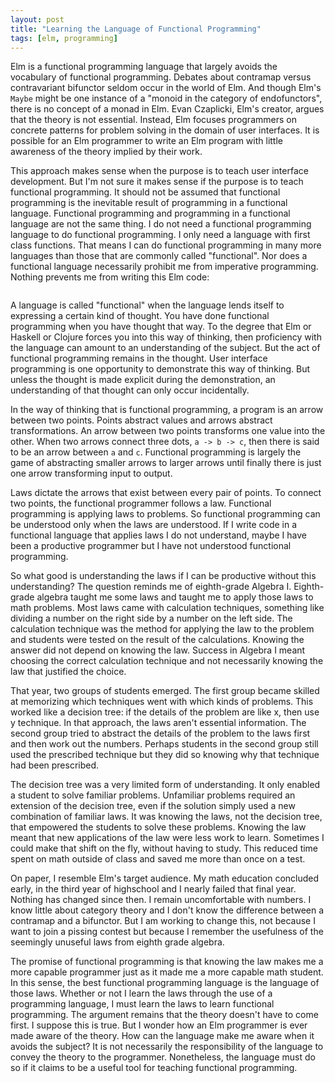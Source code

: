 ```yaml
---
layout: post
title: "Learning the Language of Functional Programming"
tags: [elm, programming]
---
```


Elm is a functional programming language that largely avoids the vocabulary of
functional programming.
Debates about contramap versus contravariant bifunctor seldom occur in the world 
of Elm.
And though Elm's `Maybe` might be one instance of a "monoid in the category of 
endofunctors", there is no concept of a monad in Elm.
Evan Czaplicki, Elm's creator, argues that the theory is not essential.
Instead, Elm focuses programmers on concrete patterns for problem solving in the 
domain of user interfaces.
It is possible for an Elm programmer to write an Elm program with little 
awareness of the theory implied by their work. 

This approach makes sense when the purpose is to teach user interface
development.
But I'm not sure it makes sense if the purpose is to teach functional 
programming.
It should not be assumed that functional programming is the inevitable 
result of programming in a functional language.
Functional programming and programming in a functional language are not the same
thing.
I do not need a functional programming language to do functional programming.
I only need a language with first class functions.
That means I can do functional programming in many more languages than those
that are commonly called "functional".
Nor does a functional language necessarily prohibit me from imperative 
programming.
Nothing prevents me from writing this Elm code:

```
```

A language is called "functional" when the language lends itself to expressing 
a certain kind of thought.
You have done functional programming when you have thought that way.
To the degree that Elm or Haskell or Clojure forces you into this way of 
thinking, then proficiency with the language can amount to an understanding of
the subject. 
But the act of functional programming remains in the thought. 
User interface programming is one opportunity to demonstrate this way of 
thinking.
But unless the thought is made explicit during the demonstration, an 
understanding of that thought can only occur incidentally.

In the way of thinking that is functional programming, a program is an arrow 
between two points.
Points abstract values and arrows abstract transformations.
An arrow between two points transforms one value into the other.
When two arrows connect three dots, `a -> b -> c`, then there is said to be an
arrow between `a` and `c`.
Functional programming is largely the game of abstracting smaller arrows to 
larger arrows until finally there is just one arrow transforming input to 
output.

Laws dictate the arrows that exist between every pair of points.
To connect two points, the functional programmer follows a law.
Functional programming is applying laws to problems. 
So functional programming can be understood only when the laws are understood.
If I write code in a functional language that applies laws I do not understand, 
maybe I have been a productive programmer but I have not understood functional 
programming.

So what good is understanding the laws if I can be productive without this 
understanding?
The question reminds me of eighth-grade Algebra I.
Eighth-grade algebra taught me some laws and taught me to apply those laws to 
math problems.
Most laws came with calculation techniques, something like dividing a number on 
the right side by a number on the left side.
The calculation technique was the method for applying the law to the problem
and students were tested on the result of the calculations.
Knowing the answer did not depend on knowing the law.
Success in Algebra I meant choosing the correct calculation technique and not 
necessarily knowing the law that justified the choice.

That year, two groups of students emerged.
The first group became skilled at memorizing which techniques went with which 
kinds of problems.
This worked like a decision tree: if the details of the problem are like x, then 
use y technique. 
In that approach, the laws aren't essential information.
The second group tried to abstract the details of the problem to the laws first 
and then work out the numbers.
Perhaps students in the second group still used the prescribed technique but 
they did so knowing why that technique had been prescribed.

The decision tree was a very limited form of understanding. 
It only enabled a student to solve familiar problems.
Unfamiliar problems required an extension of the decision tree, even if the 
solution simply used a new combination of familiar laws.
It was knowing the laws, not the decision tree, that empowered the students to 
solve these problems.
Knowing the law meant that new applications of the law were less work to learn.
Sometimes I could make that shift on the fly, without having to study.
This reduced time spent on math outside of class and saved me more than once on 
a test.

On paper, I resemble Elm's target audience.
My math education concluded early, in the third year of highschool and I nearly
failed that final year.
Nothing has changed since then.
I remain uncomfortable with numbers.
I know little about category theory and I don't know the difference between a 
contramap and a bifunctor.
But I am working to change this, not because I want to join a pissing contest 
but because I remember the usefulness of the seemingly unuseful laws from eighth 
grade algebra.

The promise of functional programming is that knowing the law makes me a more 
capable programmer just as it made me a more capable math student.
In this sense, the best functional programming language is the language of those
laws.
Whether or not I learn the laws through the use of a programming language, 
I must learn the laws to learn functional programming.
The argument remains that the theory doesn't have to come first.
I suppose this is true.
But I wonder how an Elm programmer is ever made aware of the theory.
How can the language make me aware when it avoids the subject?
It is not necessarily the responsibility of the language to convey the theory to
the programmer.
Nonetheless, the language must do so if it claims to be a useful tool for 
teaching functional programming.
